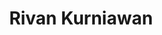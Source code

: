 ---
id: 00005
title: Rivan Kurniawan
description: Value Investor
img: https://i.ibb.co/S5XrLV2/Rivan-Kurniawan.jpg
content:
  - id: cEIBbXlbflQ
    title: Apakah Value Investing Masih Relevan Di Saat Ini?
    minutes: 32
  - id: 8jp8NEP3Yws
    title: Tips Cara Memilih Core Stock (Saham Untuk Jangka Panjang, Pensiun, Dan Warisan)
    minutes: 16
  - id: hkMHR0tkPVg
    title: Pilih Saham Atau Crypto, Mana Yang Lebih Bagus?
    minutes: 13
  - id: 7DB7X5rpqKY
    title: Bandar Saham di Mata Value Investor
    minutes: 11
  - id: k7kB3lxh7AU
    title: Right Issue, untung atau buntung?
    minutes: 13
---